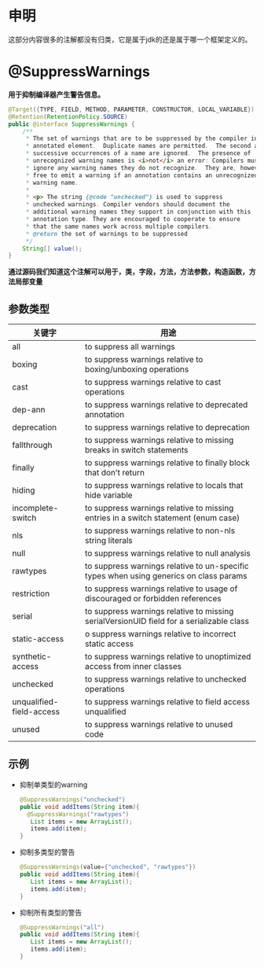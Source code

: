 # 申明

这部分内容很多的注解都没有归类，它是属于jdk的还是属于哪一个框架定义的。

# @SuppressWarnings

**用于抑制编译器产生警告信息。**

```java
@Target({TYPE, FIELD, METHOD, PARAMETER, CONSTRUCTOR, LOCAL_VARIABLE})
@Retention(RetentionPolicy.SOURCE)
public @interface SuppressWarnings {
    /**
     * The set of warnings that are to be suppressed by the compiler in the
     * annotated element.  Duplicate names are permitted.  The second and
     * successive occurrences of a name are ignored.  The presence of
     * unrecognized warning names is <i>not</i> an error: Compilers must
     * ignore any warning names they do not recognize.  They are, however,
     * free to emit a warning if an annotation contains an unrecognized
     * warning name.
     *
     * <p> The string {@code "unchecked"} is used to suppress
     * unchecked warnings. Compiler vendors should document the
     * additional warning names they support in conjunction with this
     * annotation type. They are encouraged to cooperate to ensure
     * that the same names work across multiple compilers.
     * @return the set of warnings to be suppressed
     */
    String[] value();
}
```

**通过源码我们知道这个注解可以用于，类，字段，方法，方法参数，构造函数，方法局部变量**

## 参数类型

| **关键字**               | **用途**                                                     |
| ------------------------ | ------------------------------------------------------------ |
| all                      | to suppress all warnings                                     |
| boxing                   | to suppress warnings relative to boxing/unboxing operations  |
| cast                     | to suppress warnings relative to cast operations             |
| dep-ann                  | to suppress warnings relative to deprecated annotation       |
| deprecation              | to suppress warnings relative to deprecation                 |
| fallthrough              | to suppress warnings relative to missing breaks in switch statements |
| finally                  | to suppress warnings relative to finally block that don’t return |
| hiding                   | to suppress warnings relative to locals that hide variable   |
| incomplete-switch        | to suppress warnings relative to missing entries in a switch statement (enum case) |
| nls                      | to suppress warnings relative to non-nls string literals     |
| null                     | to suppress warnings relative to null analysis               |
| rawtypes                 | to suppress warnings relative to un-specific types when using generics on class params |
| restriction              | to suppress warnings relative to usage of discouraged or forbidden references |
| serial                   | to suppress warnings relative to missing serialVersionUID field for a serializable class |
| static-access            | o suppress warnings relative to incorrect static access      |
| synthetic-access         | to suppress warnings relative to unoptimized access from inner classes |
| unchecked                | to suppress warnings relative to unchecked operations        |
| unqualified-field-access | to suppress warnings relative to field access unqualified    |
| unused                   | to suppress warnings relative to unused code                 |

## 示例

* 抑制单类型的warning

  ```java
  @SuppressWarnings("unchecked")
  public void addItems(String item){
    @SuppressWarnings("rawtypes")
     List items = new ArrayList();
     items.add(item);
  }
  ```

* 抑制多类型的警告

  ```java
  @SuppressWarnings(value={"unchecked", "rawtypes"})
  public void addItems(String item){
     List items = new ArrayList();
     items.add(item);
  }
  ```

* 抑制所有类型的警告

  ```java
  @SuppressWarnings("all")
  public void addItems(String item){
     List items = new ArrayList();
     items.add(item);
  }
  ```

